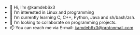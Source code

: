 - 👋 Hi, I’m @kamdeb6x3
- 👀 I’m interested in Linux and programming
- 🌱 I’m currently learning C, C++, Python, Java and sh/bash/zsh.
- 💞️ I’m looking to collaborate on programming projects.
- 📫 You can reach me via E-mail: kamdeb6x3@protonmail.com
